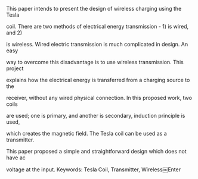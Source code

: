 This paper intends to present the design of wireless charging using the Tesla 

coil. There are two methods of electrical energy transmission - 1) is wired, and 2) 

is wireless. Wired electric transmission is much complicated in design. An easy 

way to overcome this disadvantage is to use wireless transmission. This project 

explains how the electrical energy is transferred from a charging source to the 

receiver, without any wired physical connection. In this proposed work, two coils 

are used; one is primary, and another is secondary, induction principle is used, 

which creates the magnetic field. The Tesla coil can be used as a transmitter. 

This paper proposed a simple and straightforward design which does not have ac 

voltage at the input. Keywords: Tesla Coil, Transmitter, Wireless￼Enter

